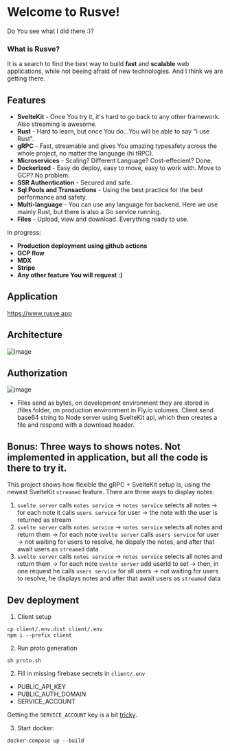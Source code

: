 # Welcome to Rusve!
Do You see what I did there :)?  
### What is Rusve? 
It is a search to find the best way to build **fast** and **scalable** web applications, while not beeing afraid of new technologies. And I think we are getting there.

## Features
- **SvelteKit** - Once You try it, it's hard to go back to any other framework. Also streaming is awesome.
- **Rust** - Hard to learn, but once You do...You will be able to say "I use Rust".
- **gRPC** - Fast, streamable and gives You amazing typesafety across the whole project, no matter the language (hi tRPC).
- **Microservices** - Scaling? Different Language? Cost-effecient? Done.
- **Dockerized** - Easy do deploy, easy to move, easy to work with. Move to GCP? No problem.
- **SSR Authentication** - Secured and safe.
- **Sql Pools and Transactions** - Using the best practice for the best performance and safety.
- **Multi-language** - You can use any language for backend. Here we use mainly Rust, but there is also a Go service running.
- **Files** - Upload, view and download. Everything ready to use.

In progress:
- **Production deployment using github actions**
- **GCP flow**
- **MDX**
- **Stripe**
- **Any other feature You will request :)**

## Application
https://www.rusve.app

## Architecture
![image](https://user-images.githubusercontent.com/26543876/234502285-e92ca1e2-70ab-4e8c-9ced-4147215a4e71.png)

## Authorization
![image](https://user-images.githubusercontent.com/26543876/234501073-bfa1fcc4-dd51-4c47-9540-995b439a64b2.png)

- Files send as bytes, on development environment they are stored in /files folder, on production environment in Fly.io volumes. Client send base64 string to Node server using SvelteKit api, which then creates a file and respond with a download header.

## Bonus: Three ways to shows notes. Not implemented in application, but all the code is there to try it.
This project shows how flexible the gRPC + SvelteKit setup is, using the newest SvelteKit `streamed` feature. There are three ways to display notes:
1. `svelte server` calls `notes service` -> `notes service` selects all notes -> for each note it calls `users service` for user -> the note with the user is returned as stream
2. `svelte server` calls `notes service` -> `notes service` selects all notes and return them -> for each note `svelte server` calls `users service` for user -> not waiting for users to resolve, he dispaly the notes, and after that await users as `streamed` data
3. `svelte server` calls `notes service` -> `notes service` selects all notes and return them -> for each note `svelte server` add userId to set -> then, in one request he calls `users service` for all users -> not waiting for users to resolve, he displays notes and after that await users as `streamed` data

## Dev deployment

1. Client setup
```
cp client/.env.dist client/.env
npm i --prefix client
```

2. Run proto generation
```
sh proto.sh
```

2. Fill in missing firebase secrets in `client/.env`
- PUBLIC_API_KEY
- PUBLIC_AUTH_DOMAIN
- SERVICE_ACCOUNT

Getting the `SERVICE_ACCOUNT` key is a bit [tricky](https://firebase.google.com/docs/admin/setup#initialize_the_sdk_in_non-google_environments).


3. Start docker:
```
docker-compose up --build
```
